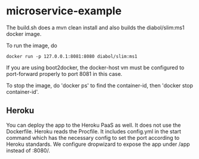 microservice-example
====================

The build.sh does a mvn clean install and also builds the diabol/slim:ms1 docker image.


To run the image, do

```
docker run -p 127.0.0.1:8081:8080 diabol/slim:ms1
```

If you are using boot2docker, the docker-host vm must be configured to port-forward properly to port 8081 in this case.

To stop the image, do 'docker ps' to find the container-id, then 'docker stop container-id'.

## Heroku
You can deploy the app to the Heroku PaaS as well. It does not use the Dockerfile. Heroku reads the
Procfile. It includes config.yml in the start command which has the necessary config to set the port
according to Heroku standards. We configure dropwizard to expose the app under /app instead of
:8080/.
